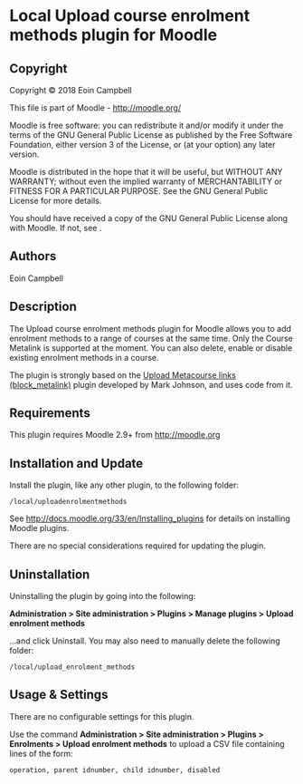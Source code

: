 Local Upload course enrolment methods plugin for Moodle
=======================================================

Copyright
---------
Copyright © 2018 Eoin Campbell

This file is part of Moodle - http://moodle.org/

Moodle is free software: you can redistribute it and/or modify
it under the terms of the GNU General Public License as published by
the Free Software Foundation, either version 3 of the License, or
(at your option) any later version.

Moodle is distributed in the hope that it will be useful,
but WITHOUT ANY WARRANTY; without even the implied warranty of
MERCHANTABILITY or FITNESS FOR A PARTICULAR PURPOSE.  See the
GNU General Public License for more details.

You should have received a copy of the GNU General Public License
along with Moodle.  If not, see .

Authors
-------
Eoin Campbell

Description
-----------
The Upload course enrolment methods plugin for Moodle allows you to add 
enrolment methods to a range of courses at the same time. Only the Course Metalink
is supported at the moment. You can also delete, enable or disable existing enrolment 
methods in a course. 

The plugin is strongly based on the [Upload Metacourse links (block_metalink)](https://moodle.org/plugins/block_metalink) plugin developed by Mark Johnson, and uses code from it.

Requirements
------------
This plugin requires Moodle 2.9+ from http://moodle.org


Installation and Update
-----------------------
Install the plugin, like any other plugin, to the following folder:

    /local/uploadenrolmentmethods

See http://docs.moodle.org/33/en/Installing_plugins for details on installing Moodle plugins.

There are no special considerations required for updating the plugin.

Uninstallation
--------------
Uninstalling the plugin by going into the following:

__Administration &gt; Site administration &gt; Plugins &gt; Manage plugins &gt; Upload enrolment methods__

...and click Uninstall. You may also need to manually delete the following folder:

    /local/upload_enrolment_methods

Usage &amp; Settings
----------------
There are no configurable settings for this plugin.

Use the command __Administration &gt; Site administration &gt; Plugins &gt; Enrolments &gt; Upload enrolment methods__
to upload a CSV file containing lines of the form:

    operation, parent idnumber, child idnumber, disabled
